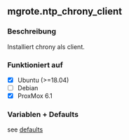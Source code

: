 ## mgrote.ntp_chrony_client

### Beschreibung
Installiert chrony als client.

### Funktioniert auf
- [x] Ubuntu (>=18.04)
- [ ] Debian
- [x] ProxMox 6.1

### Variablen + Defaults
see [defaults](./defaults/main.yml)
